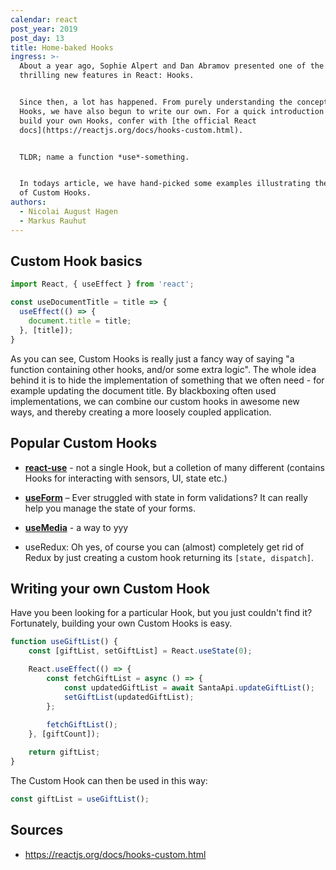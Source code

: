 ```yaml
---
calendar: react
post_year: 2019
post_day: 13
title: Home-baked Hooks
ingress: >-
  About a year ago, Sophie Alpert and Dan Abramov presented one of the most
  thrilling new features in React: Hooks.


  Since then, a lot has happened. From purely understanding the concept of
  Hooks, we have also begun to write our own. For a quick introduction on how to
  build your own Hooks, confer with [the official React
  docs](https://reactjs.org/docs/hooks-custom.html).


  TLDR; name a function *use*-something.


  In todays article, we have hand-picked some examples illustrating the beauty
  of Custom Hooks.
authors:
  - Nicolai August Hagen
  - Markus Rauhut
---
```

## Custom Hook basics

```javascript
import React, { useEffect } from 'react';

const useDocumentTitle = title => {
  useEffect(() => {
    document.title = title;
  }, [title]);
}
```

As you can see, Custom Hooks is really just a fancy way of saying "a function containing other hooks, and/or some extra logic". The whole idea behind it is to hide the implementation of something that we often need - for example updating the document title. By blackboxing often used implementations, we can combine our custom hooks in awesome new ways, and thereby creating a more loosely coupled application. 

## Popular Custom Hooks
- **[react-use](https://github.com/streamich/react-use)** - not a single Hook, but a colletion of many different (contains Hooks for interacting with sensors, UI, state etc.) 

- **[useForm](https://www.npmjs.com/package/react-hook-form)** – Ever struggled with state in form validations? It can really help you manage the state of your forms.

- **[useMedia](https://www.npmjs.com/package/react-use-media)** - a way to yyy

- useRedux: Oh yes, of course you can (almost) completely get rid of Redux by just creating a custom hook returning its `[state, dispatch]`.


## Writing your own Custom Hook

Have you been looking for a particular Hook, but you just couldn't find it? Fortunately, building your own Custom Hooks is easy.

```javascript
function useGiftList() {
    const [giftList, setGiftList] = React.useState(0);

    React.useEffect(() => {
        const fetchGiftList = async () => {
            const updatedGiftList = await SantaApi.updateGiftList();  
            setGiftList(updatedGiftList);
        };
        
        fetchGiftList();
    }, [giftCount]);

    return giftList;
}
```

The Custom Hook can then be used in this way:

```javascript
const giftList = useGiftList();
```


## Sources
- https://reactjs.org/docs/hooks-custom.html
